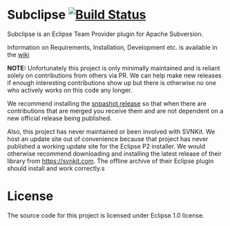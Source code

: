 # Subclipse  [![Build Status](https://github.com/subclipse/subclipse/workflows/Subclipse%20Build/badge.svg)](https://github.com/subclipse/subclipse/actions)

Subclipse is an Eclipse Team Provider plugin for Apache Subversion. 

Information on Requirements, Installation, Development etc. is available in the [wiki](https://github.com/subclipse/subclipse/wiki)

**NOTE:** Unfortunately this project is only minimally maintained and is reliant solely on contributions from others via PR. We can help make new releases if enough interesting contributions show up but there is otherwise no one who actively works on this code any longer.

We recommend installing the [snpashot release](https://github.com/subclipse/subclipse/wiki#snapshot-builds) so that when there are contributions that are merged you receive them and are not dependent on a new official release being published.

Also, this project has never maintained or been involved with SVNKit. We host an update site out of convenience because that project has never published a working update site for the Eclipse P2 installer. We would otherwise recommend downloading and installing the latest release of their library from https://svnkit.com. The offline archive of their Eclipse plugin should install and work correctly.s

# License
The source code for this project is licensed under Eclipse 1.0 license.
